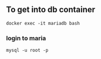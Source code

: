 ## To get into db container
```docker exec -it mariadb bash```
### login to maria
```mysql -u root -p```
